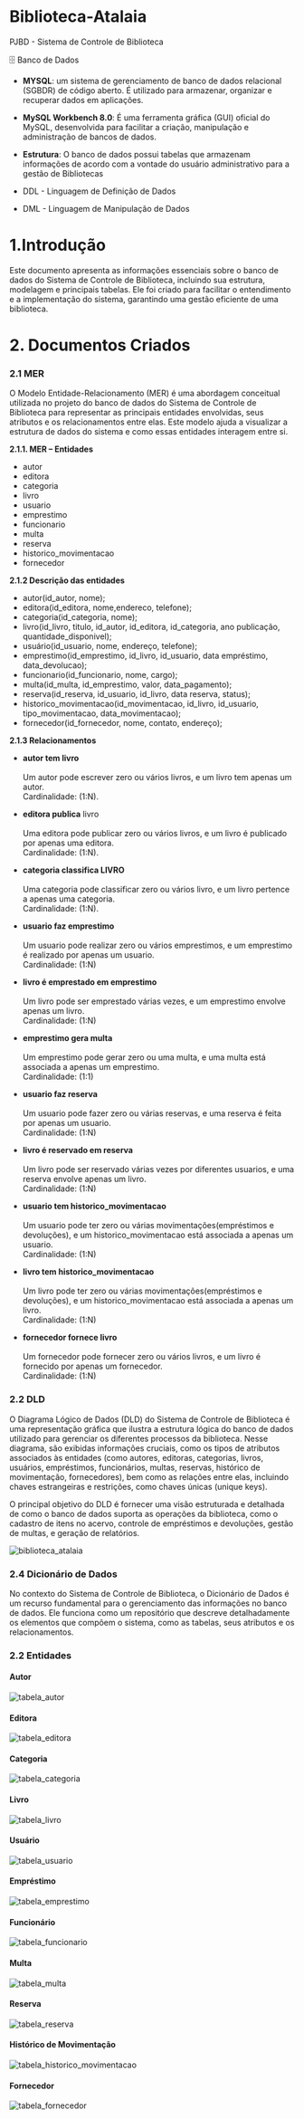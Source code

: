# Biblioteca-Atalaia
PJBD - Sistema de Controle de Biblioteca

🗄️ Banco de Dados
- **MYSQL**: um sistema de gerenciamento de banco de dados relacional (SGBDR) de código aberto. É utilizado para armazenar, organizar e recuperar dados em aplicações.
- **MySQL Workbench 8.0**: É uma ferramenta gráfica (GUI) oficial do MySQL, desenvolvida para facilitar a criação, manipulação e administração de bancos de dados.
- **Estrutura**: O banco de dados possui tabelas que armazenam informações de acordo com a vontade do usuário administrativo para a gestão de Bibliotecas

- DDL - Linguagem de Definição de Dados
- DML - Linguagem de Manipulação de Dados

# 1.Introdução

Este documento apresenta as informações essenciais sobre o banco de dados do Sistema de Controle de Biblioteca, incluindo sua estrutura, modelagem e principais tabelas. Ele foi criado para facilitar o entendimento e a implementação do sistema, garantindo uma gestão eficiente de uma biblioteca.


# 2. Documentos Criados

<h3>2.1 MER</h3>

O Modelo Entidade-Relacionamento (MER) é uma abordagem conceitual utilizada no projeto do banco de dados do Sistema de Controle de Biblioteca para representar as principais entidades envolvidas, seus atributos e os relacionamentos entre elas. Este modelo ajuda a visualizar a estrutura de dados do sistema e como essas entidades interagem entre si.

**2.1.1.	MER – Entidades**
- autor
- editora
- categoria
- livro
- usuario
- emprestimo
- funcionario
- multa
- reserva
- historico_movimentacao
- fornecedor

**2.1.2 Descrição das entidades**

- autor(id_autor, nome);
- editora(id_editora, nome,endereco, telefone);
- categoria(id_categoria, nome);
- livro(id_livro, titulo, id_autor, id_editora, id_categoria, ano publicação, quantidade_disponivel);
- usuário(id_usuario, nome, endereço, telefone);
- emprestimo(id_emprestimo, id_livro, id_usuario, data empréstimo, data_devolucao);
- funcionario(id_funcionario, nome, cargo);
- multa(id_multa, id_emprestimo, valor, data_pagamento);
- reserva(id_reserva, id_usuario, id_livro, data reserva, status);
- historico_movimentacao(id_movimentacao, id_livro, id_usuario, tipo_movimentacao, data_movimentacao);
- fornecedor(id_fornecedor, nome, contato, endereço);

**2.1.3 Relacionamentos**


- **autor tem livro**</br>
</br>Um autor pode escrever zero ou vários livros, e um livro tem apenas um autor.</br>
  Cardinalidade: (1:N).

  
- **editora publica** livro</br>
</br>Uma editora pode publicar zero ou vários livros, e um livro é publicado por apenas uma editora.</br>
  Cardinalidade: (1:N).


- **categoria classifica LIVRO**</br>
</br>Uma categoria pode classificar zero ou vários livro, e um livro pertence a apenas uma categoria.</br>
  Cardinalidade: (1:N).


- **usuario faz emprestimo**</br>
</br>Um usuario pode realizar zero ou vários emprestimos, e um emprestimo é realizado por apenas um usuario.</br>
  Cardinalidade: (1:N)


- **livro é emprestado em emprestimo**</br>
</br>Um livro pode ser emprestado várias vezes, e um emprestimo envolve apenas um livro.</br>
  Cardinalidade: (1:N)


- **emprestimo gera multa**</br>
</br>Um emprestimo pode gerar zero ou uma multa, e uma multa está associada a apenas um emprestimo.</br>
  Cardinalidade: (1:1)


- **usuario faz reserva**</br>
</br>Um usuario pode fazer zero ou várias reservas, e uma reserva é feita por apenas um usuario.</br>
  Cardinalidade: (1:N)


- **livro é reservado em reserva**</br>
</br>Um livro pode ser reservado várias vezes por diferentes usuarios, e uma reserva envolve apenas um livro.</br>
  Cardinalidade: (1:N)


- **usuario tem historico_movimentacao**</br>
</br>Um usuario pode ter zero ou várias movimentações(empréstimos e devoluções), e um historico_movimentacao está associada a apenas um usuario.</br>
  Cardinalidade: (1:N)


- **livro tem historico_movimentacao**</br>
</br>Um livro pode ter zero ou várias movimentações(empréstimos e devoluções), e um historico_movimentacao está associada a apenas um livro.</br>
  Cardinalidade: (1:N)


- **fornecedor fornece livro**</br>
</br>Um fornecedor pode fornecer zero ou vários livros, e um livro é fornecido por apenas um fornecedor.</br>
  Cardinalidade: (1:N)


<h3>2.2 DLD</h3>

O Diagrama Lógico de Dados (DLD) do Sistema de Controle de Biblioteca é uma representação gráfica que ilustra a estrutura lógica do banco de dados utilizado para gerenciar os diferentes processos da biblioteca. Nesse diagrama, são exibidas informações cruciais, como os tipos de atributos associados às entidades (como autores, editoras, categorias, livros, usuários, empréstimos, funcionários, multas, reservas, histórico de movimentação, fornecedores), bem como as relações entre elas, incluindo chaves estrangeiras e restrições, como chaves únicas (unique keys).

O principal objetivo do DLD é fornecer uma visão estruturada e detalhada de como o banco de dados suporta as operações da biblioteca, como o cadastro de itens no acervo, controle de empréstimos e devoluções, gestão de multas, e geração de relatórios.



![biblioteca_atalaia](https://github.com/user-attachments/assets/ce824463-3193-4e48-a0f6-43ecbd737d16)




<h3>2.4 Dicionário de Dados</h3>

No contexto do Sistema de Controle de Biblioteca, o Dicionário de Dados é um recurso fundamental para o gerenciamento das informações no banco de dados. Ele funciona como um repositório que descreve detalhadamente os elementos que compõem o sistema, como as tabelas, seus atributos e os relacionamentos.


<h3>2.2 Entidades</h3>


<h4>Autor</h4>

![tabela_autor](https://github.com/user-attachments/assets/ce803e8c-3a2b-4bea-91d2-90a1d240e694)



<h4>Editora</h4>

![tabela_editora](https://github.com/user-attachments/assets/6fb00b00-b232-4cf2-af55-5eaa069f8fde)



<h4>Categoria</h4>

![tabela_categoria](https://github.com/user-attachments/assets/168b7c18-edd8-4f93-9e1f-4c9826393f7c)


<h4>Livro</h4>

![tabela_livro](https://github.com/user-attachments/assets/9f8fda89-3d7d-4127-9e09-a25e219cd998)



<h4>Usuário</h4>

![tabela_usuario](https://github.com/user-attachments/assets/ca357c6e-1af4-45bc-9890-ac15875a5a77)



<h4>Empréstimo</h4>

![tabela_emprestimo](https://github.com/user-attachments/assets/f0d97674-f864-4fb9-ba0d-07df7886f352)



<h4>Funcionário</h4>

![tabela_funcionario](https://github.com/user-attachments/assets/22d1572e-b6e3-4fe3-a9e6-90454f86f3bb)



<h4>Multa</h4>

![tabela_multa](https://github.com/user-attachments/assets/91a4b7d4-36ae-4160-8103-e1710b76835f)



<h4>Reserva</h4>

![tabela_reserva](https://github.com/user-attachments/assets/4ca4d3ba-ca42-4e9d-ba8a-91e5fa12a8a4)



<h4>Histórico de Movimentação</h4>

![tabela_historico_movimentacao](https://github.com/user-attachments/assets/fe9c64ac-f211-4d46-b4f6-ffeec67e7f66)



<h4>Fornecedor</h4>

![tabela_fornecedor](https://github.com/user-attachments/assets/617a8f98-f9be-4c42-9e8f-3f3599d361a5)


